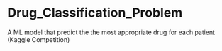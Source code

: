 # Drug_Classification_Problem
A ML model that predict the the most appropriate drug for each patient (Kaggle Competition) 

